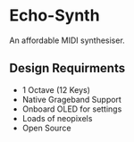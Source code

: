 # Echo-Synth
An affordable MIDI synthesiser.

## Design Requirments
- 1 Octave (12 Keys)
- Native Grageband Support
- Onboard OLED for settings
- Loads of neopixels
- Open Source
